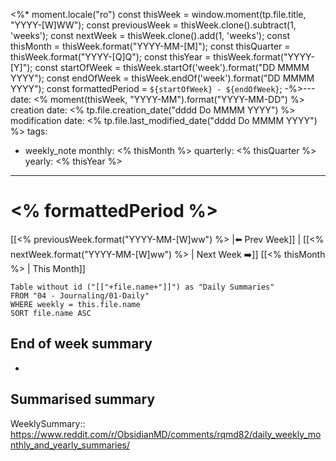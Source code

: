 <%*
moment.locale("ro")
const thisWeek = window.moment(tp.file.title, "YYYY-[W]WW");
const previousWeek = thisWeek.clone().subtract(1, 'weeks');
const nextWeek = thisWeek.clone().add(1, 'weeks');
const thisMonth = thisWeek.format("YYYY-MM-[M]");
const thisQuarter = thisWeek.format("YYYY-[Q]Q");
const thisYear = thisWeek.format("YYYY-[Y]");
const startOfWeek = thisWeek.startOf('week').format("DD MMMM YYYY"); 
const endOfWeek = thisWeek.endOf('week').format("DD MMMM YYYY");
const formattedPeriod = `${startOfWeek} - ${endOfWeek}`;
-%>---
date: <% moment(thisWeek, "YYYY-MM").format("YYYY-MM-DD") %>
creation date: <% tp.file.creation_date("dddd Do MMMM YYYY") %>
modification date: <% tp.file.last_modified_date("dddd Do MMMM YYYY") %>
tags:
  - weekly_note
monthly: <% thisMonth %>
quarterly: <% thisQuarter %>
yearly: <% thisYear %>
---
# <% formattedPeriod %>

[[<% previousWeek.format("YYYY-MM-[W]ww") %> |⬅️ Prev Week]] | [[<% nextWeek.format("YYYY-MM-[W]ww") %> | Next Week ➡️]] 
[[<% thisMonth %> | This Month]]


```dataview
Table without id ("[["+file.name+"]]") as "Daily Summaries"
FROM "04 - Journaling/01-Daily"
WHERE weekly = this.file.name
SORT file.name ASC
```




## End of week summary
- 

**Summarised summary**
- 

WeeklySummary::
https://www.reddit.com/r/ObsidianMD/comments/rqmd82/daily_weekly_monthly_and_yearly_summaries/

